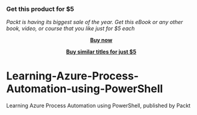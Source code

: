 
### Get this product for $5

<i>Packt is having its biggest sale of the year. Get this eBook or any other book, video, or course that you like just for $5 each</i>


<b><p align='center'>[Buy now](https://packt.link/9781803243115)</p></b>


<b><p align='center'>[Buy similar titles for just $5](https://subscription.packtpub.com/search)</p></b>


# Learning-Azure-Process-Automation-using-PowerShell
Learning Azure Process Automation using PowerShell, published by Packt
